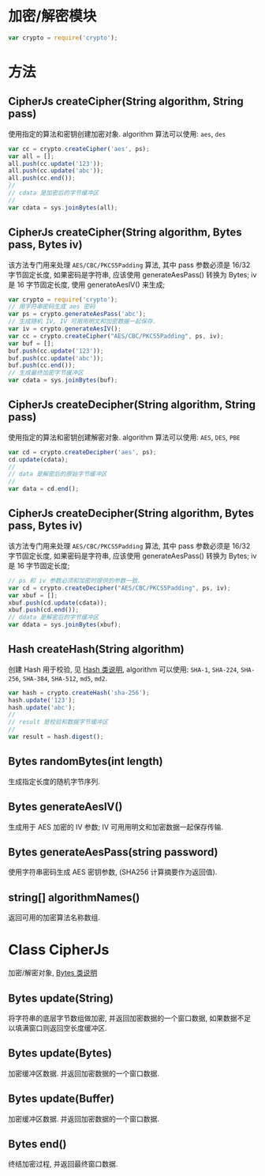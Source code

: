 # 加密/解密模块

```javascript
var crypto = require('crypto');
```

# 方法

## CipherJs createCipher(String algorithm, String pass)

使用指定的算法和密钥创建加密对象. algorithm 算法可以使用: `aes`, `des`

```js
var cc = crypto.createCipher('aes', ps);
var all = [];
all.push(cc.update('123'));
all.push(cc.update('abc'));
all.push(cc.end());
//
// cdata 是加密后的字节缓冲区
//
var cdata = sys.joinBytes(all);
```


## CipherJs createCipher(String algorithm, Bytes pass, Bytes iv)

该方法专门用来处理 `AES/CBC/PKCS5Padding` 算法, 其中 pass 参数必须是 16/32 字节固定长度,
如果密码是字符串, 应该使用 generateAesPass() 转换为 Bytes;
iv 是 16 字节固定长度, 使用 generateAesIV() 来生成;

```js
var crypto = require('crypto');
// 用字符串密码生成 aes 密码
var ps = crypto.generateAesPass('abc');
// 生成随机 IV, IV 可用用明文和加密数据一起保存.
var iv = crypto.generateAesIV();
var cc = crypto.createCipher("AES/CBC/PKCS5Padding", ps, iv);
var buf = [];
buf.push(cc.update('123'));
buf.push(cc.update('abc'));
buf.push(cc.end());
// 生成最终加密字节缓冲区
var cdata = sys.joinBytes(buf);
```


## CipherJs createDecipher(String algorithm, String pass)

使用指定的算法和密钥创建解密对象. algorithm 算法可以使用: `AES`, `DES`, `PBE`

```js
var cd = crypto.createDecipher('aes', ps);
cd.update(cdata);
//
// data 是解密后的原始字节缓冲区
//
var data = cd.end();
```


## CipherJs createDecipher(String algorithm, Bytes pass, Bytes iv)

该方法专门用来处理 `AES/CBC/PKCS5Padding` 算法, 其中 pass 参数必须是 16/32 字节固定长度,
如果密码是字符串, 应该使用 generateAesPass() 转换为 Bytes;
iv 是 16 字节固定长度;

```js
// ps 和 iv 参数必须和加密时提供的参数一致.
var cd = crypto.createDecipher("AES/CBC/PKCS5Padding", ps, iv);
var xbuf = [];
xbuf.push(cd.update(cdata));
xbuf.push(cd.end());
// ddata 是解密后的字节缓冲区
var ddata = sys.joinBytes(xbuf);
```


## Hash createHash(String algorithm)

创建 Hash 用于校验, 见 [Hash 类说明](docs/api-digest.md), 
algorithm 可以使用: `SHA-1`, `SHA-224`, `SHA-256`, `SHA-384`, `SHA-512`, `md5`, `md2`.

```js
var hash = crypto.createHash('sha-256');
hash.update('123');
hash.update('abc');
//
// result 是校验和数据字节缓冲区
//
var result = hash.digest();
```


## Bytes randomBytes(int length)

生成指定长度的随机字节序列.


## Bytes generateAesIV()

生成用于 AES 加密的 IV 参数; IV 可用用明文和加密数据一起保存传输.


## Bytes generateAesPass(string password)

使用字符串密码生成 AES 密钥参数, (SHA256 计算摘要作为返回值).


## string[] algorithmNames()

返回可用的加密算法名称数组.


# Class CipherJs

加密/解密对象, [Bytes 类说明](docs/api-bytes.md)

## Bytes update(String)

将字符串的底层字节数组做加密, 并返回加密数据的一个窗口数据, 
如果数据不足以填满窗口则返回空长度缓冲区.

## Bytes update(Bytes)

加密缓冲区数据. 并返回加密数据的一个窗口数据.

## Bytes update(Buffer)

加密缓冲区数据. 并返回加密数据的一个窗口数据.

## Bytes end()

终结加密过程, 并返回最终窗口数据.